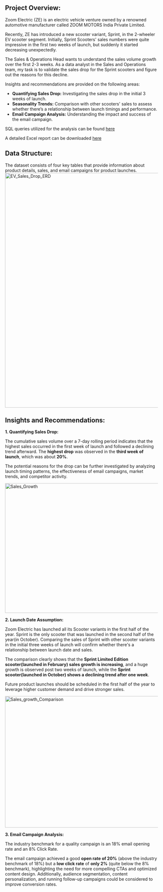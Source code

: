 
## Project Overview:

Zoom Electric (ZE) is an electric vehicle venture owned by a renowned automotive manufacturer called ZOOM MOTORS India Private Limited.

Recently, ZE has introduced a new scooter variant, Sprint, in the 2-wheeler EV scooter segment. Initially, Sprint Scooters' sales numbers were quite impressive in the first two weeks of launch, but suddenly it started decreasing unexpectedly.

The Sales & Operations Head wants to understand the sales volume growth over the first 2-3 weeks. As a data analyst in the Sales and Operations team, my task is to validate the sales drop for the Sprint scooters and figure out the reasons for this decline.

Insights and recommendations are provided on the following areas:

- **Quantifying Sales Drop:** Investigating the sales drop in the initial 3 weeks of launch.
- **Seasonality Trends:** Comparison with other scooters' sales to assess whether there’s a relationship between launch timings and performance.
- **Email Campaign Analysis:**  Understanding the impact and success of the email campaign.

SQL queries utilized for the analysis can be found [here](url)

A detailed Excel report can be downloaded [here](url)



## Data Structure:

The dataset consists of four key tables that provide information about product details, sales, and email campaigns for product launches.
<img width="1920" height="773" alt="EV_Sales_Drop_ERD" src="https://github.com/user-attachments/assets/fe079b92-be1a-4651-9524-8a56841e61a3" />


## Insights and Recommendations:

**1. Quantifying Sales Drop:**

The cumulative sales volume over a 7-day rolling period indicates that the highest sales occurred in the first week of launch and followed a declining trend afterward. The **highest drop** was observed in the **third week of launch**, which was about **20%**. 

The potential reasons for the drop can be further investigated by analyzing launch timing patterns, the effectiveness of email campaigns, market trends, and competitor activity.

<img width="984" height="427" alt="Sales_Growth" src="https://github.com/user-attachments/assets/689d9802-85e4-4eb1-ad02-bbb7657943df" />

**2. Launch Date Assumption:**

Zoom Electric has launched all its Scooter variants in the first half of the year. Sprint is the only scooter that was launched in the second half of the year(in October). Comparing the sales of Sprint with other scooter variants in the initial three weeks of launch will confirm whether there's a relationship between launch date and sales.

The comparison clearly shows that the **Sprint Limited Edition scooter(launched in February) sales growth is increasing**, and a huge growth is observed post two weeks of launch, while the **Sprint scooter(launched in October) shows a declining trend after one week**.

Future product launches should be scheduled in the first half of the year to leverage higher customer demand and drive stronger sales.

<img width="1008" height="433" alt="Sales_growth_Comparison" src="https://github.com/user-attachments/assets/dfef487f-74c3-40b8-b48c-35949f76133a" />


**3. Email Campaign Analysis:**

The industry benchmark for a quality campaign is an 18% email opening rate and an 8% Click Rate.

The email campaign achieved a good **open rate of 20%** (above the industry benchmark of 18%) but a **low click rate** of **only 2%** (quite below the 8% benchmark), highlighting the need for more compelling CTAs and optimized content design. Additionally, audience segmentation, content personalization, and running follow-up campaigns could be considered to improve conversion rates.






